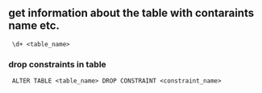 ## get information about the table with contaraints name etc.

``` \d+ <table_name>```

### drop constraints in table

``` ALTER TABLE <table_name> DROP CONSTRAINT <constraint_name>```
